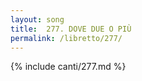 ```yaml
---
layout: song
title:  277. DOVE DUE O PIÙ
permalink: /libretto/277/
---
```

{% include canti/277.md %}   